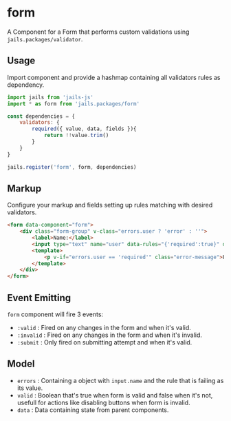 # form

A Component for a Form that performs custom validations using `jails.packages/validator`.

## Usage
Import component and provide a hashmap containing all validators rules as dependency.

```js
import jails from 'jails-js'
import * as form from 'jails.packages/form'

const dependencies = {
    validators: {
        required({ value, data, fields }){
            return !!value.trim()
        }
    }
}

jails.register('form', form, dependencies)
```

## Markup
Configure your markup and fields setting up rules matching with desired validators.

```html
<form data-component="form">
    <div class="form-group" v-class="errors.user ? 'error' : ''">
        <label>Name:</label>
        <input type="text" name="user" data-rules="{'required':true}" data-static="true" />
        <template>
            <p v-if="errors.user == 'required'" class="error-message">Este campo é obrigatório</p>
        </template>
    </div>
</form>
```

## Event Emitting

`form` component will fire 3 events:
- `:valid`   : Fired on any changes in the form and when it's valid.
- `:invalid` : Fired on any changes in the form and when it's invalid.
- `:submit`  : Only fired on submitting attempt and when it's valid.

## Model 

- `errors` : Containing a object with `input.name` and the rule that is failing as its value.
- `valid`  : Boolean that's true when form is valid and false when it's not, usefull for actions like disabling buttons when form is invalid.
- `data`   : Data containing state from parent components.
